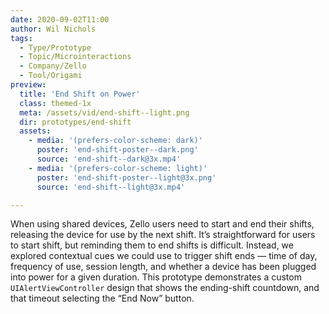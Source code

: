 ```yaml
---
date: 2020-09-02T11:00
author: Wil Nichols
tags:
  - Type/Prototype
  - Topic/Microinteractions
  - Company/Zello
  - Tool/Origami
preview: 
  title: 'End Shift on Power'
  class: themed-1x
  meta: /assets/vid/end-shift--light.png
  dir: prototypes/end-shift
  assets:
    - media: '(prefers-color-scheme: dark)'
      poster: 'end-shift-poster--dark.png'
      source: 'end-shift--dark@3x.mp4'
    - media: '(prefers-color-scheme: light)'
      poster: 'end-shift-poster--light@3x.png'
      source: 'end-shift--light@3x.mp4'

---
```

When using shared devices, Zello users need to start and end their shifts, releasing the device for use by the next shift. It’s straightforward for users to start shift, but reminding them to end shifts is difficult. Instead, we explored contextual cues we could use to trigger shift ends — time of day, frequency of use, session length, and whether a device has been plugged into power for a given duration. This prototype demonstrates a custom `UIAlertViewController` design that shows the ending-shift countdown, and that timeout selecting the “End Now” button.
